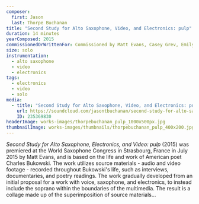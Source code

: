 ```yaml
---
composer:
  first: Jason
  last: Thorpe Buchanan
title: "Second Study for Alto Saxophone, Video, and Electronics: pulp"
duration: 14 minutes
yearComposed: 2015
commissionedOrWrittenFor: Commissioned by Matt Evans, Casey Grev, Emily Loboda, Marta Tiesenga, & Sean Fredenburg
size: solo
instrumentation:
  - alto saxophone
  - video
  - electronics
tags:
  - electronics
  - video
  - solo
media:
  - title: "Second Study for Alto Saxophone, Video, and Electronics: pulp (2015) by Jason Thorpe Buchanan"
    url: https://soundcloud.com/jasontbuchanan/second-study-for-alto-saxophone-video-electronics-pulp
    ID: 235369830
headerImage: works-images/thorpebuchanan_pulp_1000x500px.jpg
thumbnailImage: works-images/thumbnails/thorpebuchanan_pulp_400x200.jpg
---
```


<em>Second Study for Alto Saxophone, Electronics, and Video: pulp</em> (2015) was premiered at the World Saxophone Congress in Strasbourg, France in July 2015 by Matt Evans, and is based on the life and work of American poet Charles Bukowski. The work utilizes source materials - audio and video footage - recorded throughout Bukowski's life, such as interviews, documentaries, and poetry readings. The work gradually developed from an initial proposal for a work with voice, saxophone, and electronics, to instead include the soprano within the boundaries of the multimedia. The result is a collage made up of the superimposition of source materials...
